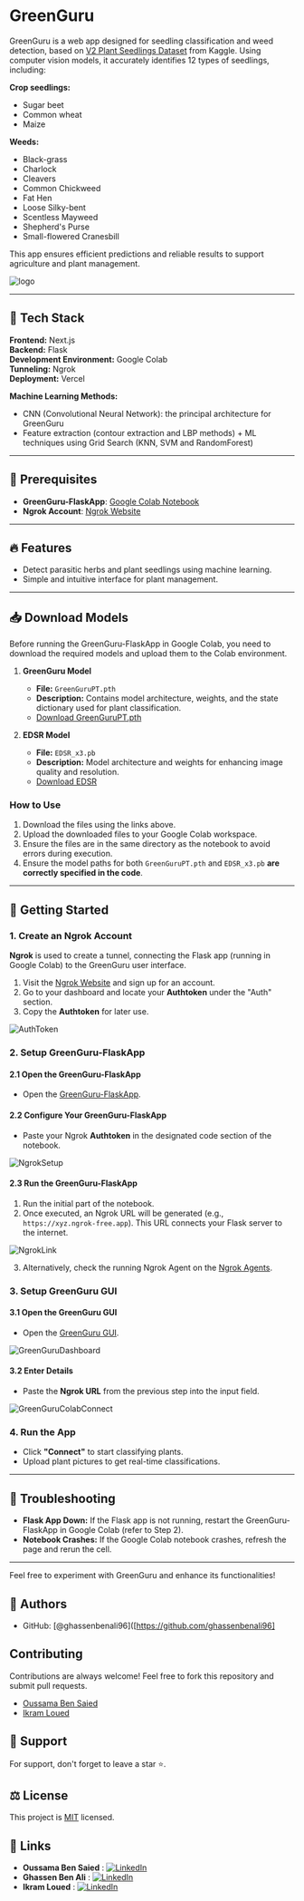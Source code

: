 # GreenGuru

GreenGuru is a web app designed for seedling classification and weed detection, based on [V2 Plant Seedlings Dataset](https://www.kaggle.com/datasets/vbookshelf/v2-plant-seedlings-dataset) from Kaggle. Using computer vision models, it accurately identifies 12 types of seedlings, including:

**Crop seedlings:**
- Sugar beet
- Common wheat
- Maize
  
**Weeds:**
- Black-grass
- Charlock
- Cleavers
- Common Chickweed
- Fat Hen
- Loose Silky-bent
- Scentless Mayweed
- Shepherd's Purse
- Small-flowered Cranesbill

This app ensures efficient predictions and reliable results to support agriculture and plant management.

![logo](https://github.com/user-attachments/assets/c683ca61-ff8b-44f3-8ba4-9091a95ba63f)

---

## 🧰 Tech Stack

**Frontend:** Next.js\
**Backend:** Flask\
**Development Environment:** Google Colab\
**Tunneling:** Ngrok\
**Deployment:** Vercel

**Machine Learning Methods:** 
- CNN (Convolutional Neural Network): the principal architecture for GreenGuru
- Feature extraction (contour extraction and LBP methods) + ML techniques using Grid Search (KNN, SVM and RandomForest)

---

## 📑 Prerequisites

- **GreenGuru-FlaskApp**: [Google Colab Notebook](https://colab.research.google.com/drive/1cQZYiSjab9FcEUCnW63_H2AJ-oCo4jF_?usp=sharing&fbclid=IwZXh0bgNhZW0CMTAAAR36v4yoOgB6I2IWXBzTXhhcaGIpfSH818gCuD6zJCImKL4PvM3ov67K5ZY_aem_X8GU9F1lTc6E6r3HsbbGRg#scrollTo=VjPNKzsYol4G)
- **Ngrok Account**: [Ngrok Website](https://dashboard.ngrok.com/)

---

## 🔥 Features

- Detect parasitic herbs and plant seedlings using machine learning.
- Simple and intuitive interface for plant management.

---

## 📥 Download Models

Before running the GreenGuru-FlaskApp in Google Colab, you need to download the required models and upload them to the Colab environment.

1. **GreenGuru Model**  
   - **File:** `GreenGuruPT.pth`  
   - **Description:** Contains model architecture, weights, and the state dictionary used for plant classification.  
   - [Download GreenGuruPT.pth](https://files.fm/u/ufmgq5hk2x)

2. **EDSR Model**  
   - **File:** `EDSR_x3.pb`  
   - **Description:** Model architecture and weights for enhancing image quality and resolution.  
   - [Download EDSR](https://files.fm/u/qpndx67qm7)

### How to Use

1. Download the files using the links above.
2. Upload the downloaded files to your Google Colab workspace.
3. Ensure the files are in the same directory as the notebook to avoid errors during execution.
4. Ensure the model paths for both `GreenGuruPT.pth` and `EDSR_x3.pb` **are correctly specified in the code**.

---

## 🚀 Getting Started

### 1. Create an Ngrok Account

**Ngrok** is used to create a tunnel, connecting the Flask app (running in Google Colab) to the GreenGuru user interface.

1. Visit the [Ngrok Website](https://dashboard.ngrok.com/) and sign up for an account.
2. Go to your dashboard and locate your **Authtoken** under the "Auth" section.
3. Copy the **Authtoken** for later use.

![AuthToken](https://github.com/user-attachments/assets/c65b67bf-ee54-462b-9afc-1996aa4ea254)

### 2. Setup GreenGuru-FlaskApp

#### 2.1 Open the GreenGuru-FlaskApp

- Open the [GreenGuru-FlaskApp](https://colab.research.google.com/drive/1cQZYiSjab9FcEUCnW63_H2AJ-oCo4jF_?usp=sharing&fbclid=IwZXh0bgNhZW0CMTAAAR36v4yoOgB6I2IWXBzTXhhcaGIpfSH818gCuD6zJCImKL4PvM3ov67K5ZY_aem_X8GU9F1lTc6E6r3HsbbGRg#scrollTo=VjPNKzsYol4G).

#### 2.2 Configure Your GreenGuru-FlaskApp

- Paste your Ngrok **Authtoken** in the designated code section of the notebook.

![NgrokSetup](https://github.com/user-attachments/assets/9462d1d9-0080-45c1-be7c-99afb4ffe439)

#### 2.3 Run the GreenGuru-FlaskApp

1. Run the initial part of the notebook.
2. Once executed, an Ngrok URL will be generated (e.g., `https://xyz.ngrok-free.app`). This URL connects your Flask server to the internet.

![NgrokLink](https://github.com/user-attachments/assets/2804e158-f256-4244-afed-f4c0e69fd54b)

3. Alternatively, check the running Ngrok Agent on the [Ngrok Agents](https://dashboard.ngrok.com/agents).

### 3. Setup GreenGuru GUI

#### 3.1 Open the GreenGuru GUI

- Open the [GreenGuru GUI](https://green-guru.vercel.app/).

![GreenGuruDashboard](https://github.com/user-attachments/assets/307f6a4f-9508-4e0d-b9bf-11b8528e6dec)

#### 3.2 Enter Details

- Paste the **Ngrok URL** from the previous step into the input field.

![GreenGuruColabConnect](https://github.com/user-attachments/assets/251d6a2f-e89f-499d-aa3d-e52bda2a5fb2)

### 4. Run the App

- Click **"Connect"** to start classifying plants.
- Upload plant pictures to get real-time classifications.

---

## 🔧 Troubleshooting

- **Flask App Down:** If the Flask app is not running, restart the GreenGuru-FlaskApp in Google Colab (refer to Step 2).
- **Notebook Crashes:** If the Google Colab notebook crashes, refresh the page and rerun the cell.

---

Feel free to experiment with GreenGuru and enhance its functionalities!

## 📝 Authors

- GitHub: [@ghassenbenali96]([https://github.com/ghassenbenali96]

## Contributing

Contributions are always welcome! Feel free to fork this repository and submit pull requests.

- [Oussama Ben Saied](https://www.github.com/bensaied)
- [Ikram Loued](https://github.com/Ikramloued)

## 💝 Support

For support, don't forget to leave a star ⭐️.

## ⚖️ License

This project is [MIT](https://choosealicense.com/licenses/mit/) licensed.

## 🔗 Links

- **Oussama Ben Saied** : [![LinkedIn](https://img.shields.io/badge/LinkedIn-0A66C2?style=for-the-badge&logo=linkedin&logoColor=white)](https://www.linkedin.com/in/bensaied/)
- **Ghassen Ben Ali** : [![LinkedIn](https://img.shields.io/badge/LinkedIn-0A66C2?style=for-the-badge&logo=linkedin&logoColor=white)](https://www.linkedin.com/in/ghassen-ben-ali-36a904194/)
- **Ikram Loued** : [![LinkedIn](https://img.shields.io/badge/LinkedIn-0A66C2?style=for-the-badge&logo=linkedin&logoColor=white)](https://www.linkedin.com/in/ikram-loued/)
